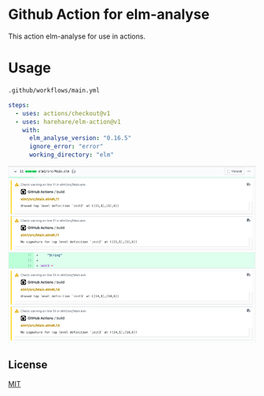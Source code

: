 # Github Action for elm-analyse

This action elm-analyse for use in actions.

# Usage

`.github/workflows/main.yml`

```yaml
steps:
  - uses: actions/checkout@v1
  - uses: harehare/elm-action@v1
    with:
      elm_analyse_version: "0.16.5"
      ignore_error: "error"
      working_directory: "elm"
```

![img](/assets/img/elm-analyse-action.png)

## License

[MIT](http://opensource.org/licenses/MIT)
